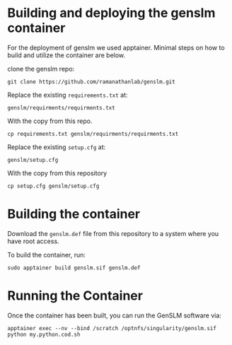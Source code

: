 # Building and deploying the genslm container
For the deployment of genslm we used apptainer. Minimal steps on how to build and utilize the container are below.

clone the genslm repo:

```
git clone https://github.com/ramanathanlab/genslm.git
```
Replace the existing `requirements.txt` at:

`genslm/requirments/requirments.txt`

With the copy from this repo.

```
cp requirements.txt genslm/requirments/requirments.txt
```
Replace the existing `setup.cfg` at:

`genslm/setup.cfg`

With the copy from this repository

```
cp setup.cfg genslm/setup.cfg
```
# Building the container

Download the `genslm.def` file from this repository to a system where you have root access.

To build the container, run:

```
sudo apptainer build genslm.sif genslm.def

```
# Running the Container

Once the container has been built, you can run the GenSLM software via:

```
apptainer exec --nv --bind /scratch /optnfs/singularity/genslm.sif python my.python.cod.sh
```
